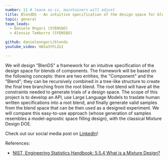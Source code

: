 ```yaml
---
number: 11 # leave as-is, maintainers will adjust
title: BlendDS - An intuitive specification of the design space for blends of components
topic: general
team_leads:
  - Daniele Ongari (SYENSQO)
  - Alessio Tamburro (SYENSQO)

github: danieleongari/blends
youtube_video: HASa3tFLZoI

---
```


We will design "BlenDS" a framework for an intuitive specification of the design space for blends of components. 
The framework will be based on the following concepts: there are two entities, the "Component" and the "Blend"; 
they can be recursively combined in a tree-like structure to create the final tree branching from the root blend. 
The root blend will have all the constraints needed to generate trials of a design space. 
The scope of this project is to develop an API, use Large Language Models to traslate human written specifications 
into a root blend, and finally generate valid samples from the blend space that can be then used as a designed experiment.
We will compare this easy-to-use approach (whose generation of samples resembles a model-agnostic space filling design),
with the classical Mixture Design DOE. 

Check out our social media post on [LinkedIn](https://www.linkedin.com/feed/update/urn:li:activity:7181199576073154560/)!

References:
- [NIST, Engineering Statistics Handbook: 5.5.4 What is a Mixture Design?](https://www.itl.nist.gov/div898/handbook/pri/section5/pri54.htm)
